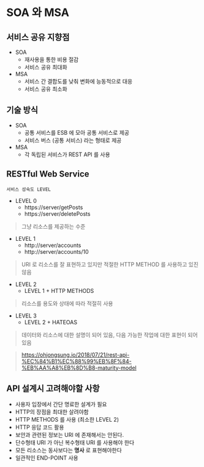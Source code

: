 # SOA 와 MSA

## 서비스 공유 지향점
- SOA 
    - 재사용을 통한 비용 절감
    - 서비스 공유 최대화
- MSA 
    - 서비스 간 결합도를 낮춰 변화에 능동적으로 대응
    - 서비스 공유 최소화

## 기술 방식
- SOA
    - 공통 서비스를 ESB 에 모아 공통 서비스로 제공
    - 서비스 버스 (공통 서비스) 라는 형태로 제공
- MSA
    - 각 독립된 서비스가 REST API 를 사용
    
## RESTful Web Service

`서비스 성숙도 LEVEL`
- LEVEL 0
    - https://server/getPosts
    - https://server/deletePosts
> 그냥 리소스를 제공하는 수준

- LEVEL 1
    - http://server/accounts
    - http://server/accounts/10
> URI 로 리소스를 잘 표현하고 있지만 적절한 HTTP METHOD 를 사용하고 있진 않음

- LEVEL 2
    - LEVEL 1 + HTTP METHODS
> 리소스를 용도와 상태에 따라 적절히 사용

- LEVEL 3
    - LEVEL 2 + HATEOAS
> 데이터와 리소스에 대한 설명이 되어 있음, 다음 가능한 작업에 대한 표현이 되어 있음

> https://ohjongsung.io/2018/07/21/rest-api-%EC%84%B1%EC%88%99%EB%8F%84-%EB%AA%A8%EB%8D%B8-maturity-model

## API 설계시 고려해야할 사항
- 사용자 입장에서 간단 명료한 설계가 필요
- HTTP의 장점을 최대한 살려야함
- HTTP METHODS 를 사용 (최소한 LEVEL 2)
- HTTP 응답 코드 활용
- 보안과 관련된 정보는 URI 에 존재해서는 안된다.
- 단수형태 URI 가 아닌 복수형태 URI 를 사용해야 한다
- 모든 리소스는 동사보다는 **명사** 로 표현해야한다
- 일관적인 END-POINT 사용
